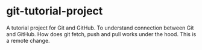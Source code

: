 # git-tutorial-project
A tutorial project for Git and GitHub. To understand connection between Git and GitHub. How does git fetch, push and pull works under the hood. This is a remote change.

